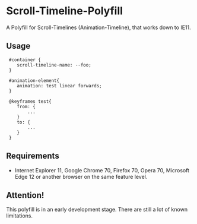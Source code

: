 # Scroll-Timeline-Polyfill
A Polyfill for Scroll-Timelines (Animation-Timeline), that works down to IE11.

## Usage
```
 #container {
    scroll-timeline-name: --foo;
 }

 #animation-element{
    animation: test linear forwards;
 }

 @keyframes test{
    from: {
        ...
    }
    to: {
        ...
    }
 }
```

## Requirements
- Internet Explorer 11, Google Chrome 70, Firefox 70, Opera 70, Microsoft Edge 12 or another browser on the same feature level.

## Attention!
This polyfill is in an early development stage. There are still a lot of known limitations.
